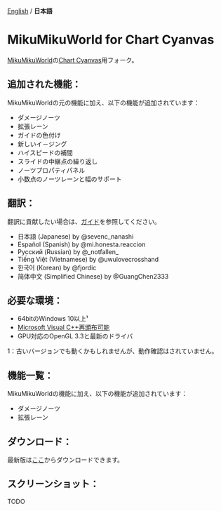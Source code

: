 [English](./README.md) / **日本語**

# MikuMikuWorld for Chart Cyanvas
[MikuMikuWorld](https://github.com/crash5band/MikuMikuWorld)の[Chart Cyanvas](https://github.com/sevenc-nanashi/chart_cyanvas)用フォーク。

## 追加された機能：
MikuMikuWorldの元の機能に加え、以下の機能が追加されています：
- ダメージノーツ
- 拡張レーン
- ガイドの色付け
- 新しいイ－ジング
- ハイスピードの補間
- スライドの中継点の繰り返し
- ノーツプロパティパネル
- 小数点のノーツレーンと幅のサポート

## 翻訳：
翻訳に貢献したい場合は、[ガイド](./TRANSLATION.md)を参照してください。
- 日本語 (Japanese) by @sevenc_nanashi
- Español (Spanish) by @mi.honesta.reaccion
- Русский (Russian) by @\_notfallen\_
- Tiếng Việt (Vietnamese) by @uwulovecrosshand
- 한국어 (Korean) by @fjordic
- 简体中文 (Simplified Chinese) by @GuangChen2333

## 必要な環境：
- 64bitのWindows 10以上¹
- [Microsoft Visual C++再頒布可能](https://aka.ms/vs/17/release/vc_redist.x64.exe)
- GPU対応のOpenGL 3.3と最新のドライバ

1：古いバージョンでも動くかもしれませんが、動作確認はされていません。

## 機能一覧：
MikuMikuWorldの機能に加え、以下の機能が追加されています：
- ダメージノーツ
- 拡張レーン

## ダウンロード：
最新版は[ここ](https://github.com/sevenc-nanashi/MikuMikuWorld/releases/latest/download/MikuMikuWorld.zip)からダウンロードできます。

## スクリーンショット：
TODO
